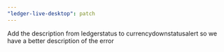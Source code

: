 ```yaml
---
"ledger-live-desktop": patch
---
```


Add the description from ledgerstatus to currencydownstatusalert so we have a better description of the error
